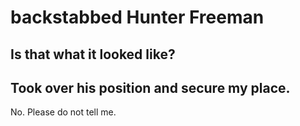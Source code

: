 # backstabbed Hunter Freeman

## Is that what it looked like?

## Took over his position and secure my place.

No. Please do not tell me.
